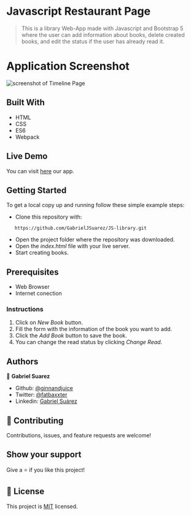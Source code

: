 # Javascript Restaurant Page

> This is a library Web-App made with Javascript and Bootstrap 5 where the user can add information about books, delete created books, and edit the status if the user has already read it.

# Application Screenshot
![screenshot of Timeline Page](app_screenshot.png)

## Built With

- HTML
- CSS
- ES6
- Webpack

## Live Demo

You can visit [here](https://gabrieljsuarez.github.io/JS-library/) our app.

## Getting Started

To get a local copy up and running follow these simple example steps:

- Clone this repository with:
```
   https://github.com/GabrielJSuarez/JS-library.git
```
- Open the project folder where the repository was downloaded.
- Open the *index.html* file with your live server.
- Start creating books.

## Prerequisites

- Web Browser
- Internet conection

### Instructions

1. Click on *New Book* button.
2. Fill the form with the information of the book you want to add.
3. Click the *Add Book* button to save the book.
4. You can change the read status by clicking *Change Read*.

## Authors

👤 **Gabriel Suarez**
- Github: [@ginnandjuice](https://github.com/ginnandjuice)
- Twitter: [@fatbaxxter](https://twitter.com/fatbaxxter)
- Linkedin: [Gabriel Suárez](https://www.linkedin.com/in/gabriel-ginn-suarez/)


## 🤝 Contributing

Contributions, issues, and feature requests are welcome!

## Show your support

Give a ⭐️ if you like this project!

## 📝 License

This project is [MIT](https://github.com/GabrielJSuarez/JS-library/blob/development/LICENSE.txt) licensed.

